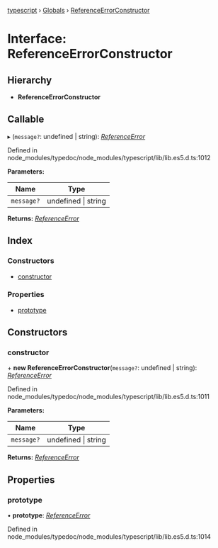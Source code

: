 [typescript](../README.md) › [Globals](../globals.md) › [ReferenceErrorConstructor](referenceerrorconstructor.md)

# Interface: ReferenceErrorConstructor

## Hierarchy

* **ReferenceErrorConstructor**

## Callable

▸ (`message?`: undefined | string): *[ReferenceError](referenceerror.md)*

Defined in node_modules/typedoc/node_modules/typescript/lib/lib.es5.d.ts:1012

**Parameters:**

Name | Type |
------ | ------ |
`message?` | undefined &#124; string |

**Returns:** *[ReferenceError](referenceerror.md)*

## Index

### Constructors

* [constructor](referenceerrorconstructor.md#constructor)

### Properties

* [prototype](referenceerrorconstructor.md#prototype)

## Constructors

###  constructor

\+ **new ReferenceErrorConstructor**(`message?`: undefined | string): *[ReferenceError](referenceerror.md)*

Defined in node_modules/typedoc/node_modules/typescript/lib/lib.es5.d.ts:1011

**Parameters:**

Name | Type |
------ | ------ |
`message?` | undefined &#124; string |

**Returns:** *[ReferenceError](referenceerror.md)*

## Properties

###  prototype

• **prototype**: *[ReferenceError](referenceerror.md)*

Defined in node_modules/typedoc/node_modules/typescript/lib/lib.es5.d.ts:1014
